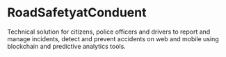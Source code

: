 # RoadSafetyatConduent
Technical solution for citizens, police officers and drivers to report and manage incidents, detect and prevent accidents on web and mobile using blockchain and predictive analytics tools.
